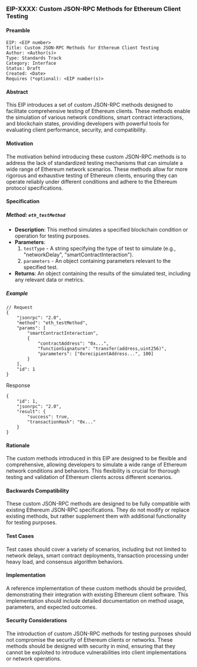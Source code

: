 ### EIP-XXXX: Custom JSON-RPC Methods for Ethereum Client Testing

#### Preamble

```
EIP: <EIP number>
Title: Custom JSON-RPC Methods for Ethereum Client Testing
Author: <Author(s)>
Type: Standards Track
Category: Interface
Status: Draft
Created: <Date>
Requires (*optional): <EIP number(s)>
```

#### Abstract

This EIP introduces a set of custom JSON-RPC methods designed to facilitate comprehensive testing of Ethereum clients. These methods enable the simulation of various network conditions, smart contract interactions, and blockchain states, providing developers with powerful tools for evaluating client performance, security, and compatibility.

#### Motivation

The motivation behind introducing these custom JSON-RPC methods is to address the lack of standardized testing mechanisms that can simulate a wide range of Ethereum network scenarios. These methods allow for more rigorous and exhaustive testing of Ethereum clients, ensuring they can operate reliably under different conditions and adhere to the Ethereum protocol specifications.

#### Specification

##### Method: `eth_testMethod`

-   **Description**: This method simulates a specified blockchain condition or operation for testing purposes.
-   **Parameters**:
    1. `testType` - A string specifying the type of test to simulate (e.g., "networkDelay", "smartContractInteraction").
    2. `parameters` - An object containing parameters relevant to the specified test.
-   **Returns**: An object containing the results of the simulated test, including any relevant data or metrics.

##### Example

```jsonc
// Request
{
	"jsonrpc": "2.0",
	"method": "eth_testMethod",
	"params": [
		"smartContractInteraction",
		{
			"contractAddress": "0x...",
			"functionSignature": "transfer(address,uint256)",
			"parameters": ["0xrecipientAddress...", 100]
		}
	],
	"id": 1
}
```

Response

```jsonc
{
	"id": 1,
	"jsonrpc": "2.0",
	"result": {
		"success": true,
		"transactionHash": "0x..."
	}
}
```

#### Rationale

The custom methods introduced in this EIP are designed to be flexible and comprehensive, allowing developers to simulate a wide range of Ethereum network conditions and behaviors. This flexibility is crucial for thorough testing and validation of Ethereum clients across different scenarios.

#### Backwards Compatibility

These custom JSON-RPC methods are designed to be fully compatible with existing Ethereum JSON-RPC specifications. They do not modify or replace existing methods, but rather supplement them with additional functionality for testing purposes.

#### Test Cases

Test cases should cover a variety of scenarios, including but not limited to network delays, smart contract deployments, transaction processing under heavy load, and consensus algorithm behaviors.

#### Implementation

A reference implementation of these custom methods should be provided, demonstrating their integration with existing Ethereum client software. This implementation should include detailed documentation on method usage, parameters, and expected outcomes.

#### Security Considerations

The introduction of custom JSON-RPC methods for testing purposes should not compromise the security of Ethereum clients or networks. These methods should be designed with security in mind, ensuring that they cannot be exploited to introduce vulnerabilities into client implementations or network operations.

